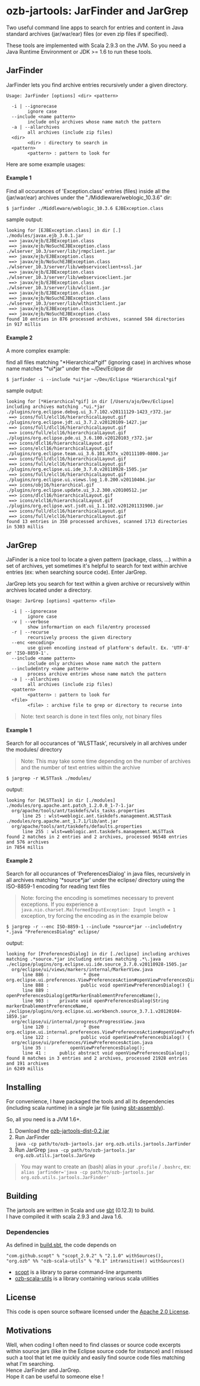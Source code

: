 # ozb-jartools: JarFinder and JarGrep


Two useful command line apps to search for entries and content in Java standard archives (jar/war/ear) files (or even zip files if specified).

These tools are implemented with Scala 2.9.3 on the JVM.
So you need a Java Runtime Environment or JDK >= 1.6 to run these tools.

## JarFinder

JarFinder lets you find archive entries recursively under a given directory.

```
Usage: JarFinder [options] <dir> <pattern>

  -i | --ignorecase
        ignore case
  --include <name pattern>
        include only archives whose name match the pattern
  -a | --allarchives
        all archives (include zip files)
  <dir>
        <dir> : directory to search in
  <pattern>
        <pattern> : pattern to look for
```

Here are some example usages:

#### Example 1
Find all occurances of 'Exception.class' entries (files) inside all the (jar/war/ear) archives under the "./Middleware/weblogic_10.3.6" dir:

`$ jarfinder ./Middleware/weblogic_10.3.6 EJBException.class`

sample output:

```
looking for [EJBException.class] in dir [.]
./modules/javax.ejb_3.0.1.jar
 ==> javax/ejb/EJBException.class
 ==> javax/ejb/NoSuchEJBException.class
./wlserver_10.3/server/lib/jrmpclient.jar
 ==> javax/ejb/EJBException.class
 ==> javax/ejb/NoSuchEJBException.class
./wlserver_10.3/server/lib/webserviceclient+ssl.jar
 ==> javax/ejb/EJBException.class
./wlserver_10.3/server/lib/webserviceclient.jar
 ==> javax/ejb/EJBException.class
./wlserver_10.3/server/lib/wlclient.jar
 ==> javax/ejb/EJBException.class
 ==> javax/ejb/NoSuchEJBException.class
./wlserver_10.3/server/lib/wlthint3client.jar
 ==> javax/ejb/EJBException.class
 ==> javax/ejb/NoSuchEJBException.class
found 10 entries in 876 processed archives, scanned 584 directories
in 917 millis
```
#### Example 2
A more complex example:

find all files matching "\*Hierarchical\*gif" (ignoring case) in archives whose name matches "\*ui\*jar" under the ~/Dev/Eclipse dir

`$ jarfinder -i --include *ui*jar ~/Dev/Eclipse *Hierarchical*gif`

sample output:

```
looking for [*Hierarchical*gif] in dir [/Users/ajo/Dev/Eclipse] including archives matching .*ui.*jar
./plugins/org.eclipse.debug.ui_3.7.102.v20111129-1423_r372.jar
 ==> icons/full/elcl16/hierarchicalLayout.gif
./plugins/org.eclipse.jdt.ui_3.7.2.v20120109-1427.jar
 ==> icons/full/dlcl16/hierarchicalLayout.gif
 ==> icons/full/elcl16/hierarchicalLayout.gif
./plugins/org.eclipse.pde.ui_3.6.100.v20120103_r372.jar
 ==> icons/dlcl16/hierarchicalLayout.gif
 ==> icons/elcl16/hierarchicalLayout.gif
./plugins/org.eclipse.team.ui_3.6.101.R37x_v20111109-0800.jar
 ==> icons/full/dlcl16/hierarchicalLayout.gif
 ==> icons/full/elcl16/hierarchicalLayout.gif
./plugins/org.eclipse.ui.ide_3.7.0.v20110928-1505.jar
 ==> icons/full/elcl16/hierarchicalLayout.gif
./plugins/org.eclipse.ui.views.log_1.0.200.v20110404.jar
 ==> icons/obj16/hierarchical.gif
./plugins/org.eclipse.update.ui_3.2.300.v20100512.jar
 ==> icons/dlcl16/hierarchicalLayout.gif
 ==> icons/elcl16/hierarchicalLayout.gif
./plugins/org.eclipse.wst.jsdt.ui_1.1.102.v201201131900.jar
 ==> icons/full/dlcl16/hierarchicalLayout.gif
 ==> icons/full/elcl16/hierarchicalLayout.gif
found 13 entries in 350 processed archives, scanned 1713 directories
in 5303 millis
```


## JarGrep

JaFinder is a nice tool to locate a given pattern (package, class, …) within a set of archives, yet sometimes it's helpful to search for text *within* archive entries (ex: when searching source code). Enter JarGrep.  

JarGrep lets you search for text within a given archive or recursively within archives located under a directory.

```
Usage: JarGrep [options] <pattern> <file>

  -i | --ignorecase
        ignore case
  -v | --verbose
        show informartion on each file/entry processed
  -r | --recurse
        recursively process the given directory
  --enc <encoding>
        use given encoding instead of platform's default. Ex. 'UTF-8' or 'ISO-8859-1'.
  --include <name pattern>
        include only archives whose name match the pattern
  --includeEntry <name pattern>
        process archive entries whose name match the pattern
  -a | --allarchives
        all archives (include zip files)
  <pattern>
        <pattern> : pattern to look for
  <file>
        <file> : archive file to grep or directory to recurse into
```

> Note: text search is done in text files only, not binary files

#### Example 1

Search for all occurances of 'WLSTTask', recursively in all archives under the modules/ directory
> Note: This may take some time depending on the number of archives and the number of text entries within the archive

`$ jargrep -r WLSTTask ./modules/`

output:

```
looking for [WLSTTask] in dir [./modules]
./modules/org.apache.ant.patch_1.2.0.0_1-7-1.jar
  org/apache/tools/ant/taskdefs/wls_tasks.properties
      line 25 : wlst=weblogic.ant.taskdefs.management.WLSTTask
./modules/org.apache.ant_1.7.1/lib/ant.jar
  org/apache/tools/ant/taskdefs/defaults.properties
      line 255 : wlst=weblogic.ant.taskdefs.management.WLSTTask
found 2 matches in 2 entries and 2 archives, processed 96548 entries and 576 archives
in 7854 millis
```

#### Example 2
Search for all occurances of 'PreferencesDialog' in java files, recursively in all archives matching '\*source\*jar' under the eclipse/ directory using the ISO-8859-1 encoding for reading text files
> Note: forcing the encoding is sometimes necessary to prevent exceptions. If you experience a `java.nio.charset.MalformedInputException: Input length = 1` exception, try forcing the encoding as in the example below

`$ jargrep -r --enc ISO-8859-1 --include *source*jar --includeEntry *.java "PreferencesDialog" eclipse/`

output:

```
looking for [PreferencesDialog] in dir [./eclipse] including archives matching .*source.*jar including entries matching .*\.java
./eclipse/plugins/org.eclipse.ui.ide.source_3.7.0.v20110928-1505.jar
  org/eclipse/ui/views/markers/internal/MarkerView.java
      line 886 : 			 * @see org.eclipse.ui.preferences.ViewPreferencesAction#openViewPreferencesDialog()
      line 888 : 			public void openViewPreferencesDialog() {
      line 889 : 				openPreferencesDialog(getMarkerEnablementPreferenceName(),
      line 903 : 	private void openPreferencesDialog(String markerEnablementPreferenceName,
./eclipse/plugins/org.eclipse.ui.workbench.source_3.7.1.v20120104-1859.jar
  org/eclipse/ui/internal/progress/ProgressView.java
      line 120 : 			 * @see org.eclipse.ui.internal.preferences.ViewPreferencesAction#openViewPreferencesDialog()
      line 122 : 			public void openViewPreferencesDialog() {
  org/eclipse/ui/preferences/ViewPreferencesAction.java
      line 35 : 		openViewPreferencesDialog();
      line 41 : 	public abstract void openViewPreferencesDialog();
found 8 matches in 3 entries and 2 archives, processed 21928 entries and 191 archives
in 6249 millis
```

## Installing

For convenience, I have packaged the tools and all its dependencies (including scala runtime) in a single jar file (using [sbt-assembly](https://github.com/sbt/sbt-assembly)).

So, all you need is a JVM 1.6+.

1. Download the [ozb-jartools-dist-0.2.jar](https://docs.google.com/file/d/0Bxq9-8NxBE3WNzJmallfT0UxYTQ/edit?usp=sharing)
2. Run JarFinder  
	`java -cp path/to/ozb-jartools.jar org.ozb.utils.jartools.JarFinder`
3. Run JarGrep
	`java -cp path/to/ozb-jartools.jar org.ozb.utils.jartools.JarGrep`

> You may want to create an (bash) alias in your `.profile` / `.bashrc`, ex:
>  `alias jarfinder='java -cp path/to/ozb-jartools.jar org.ozb.utils.jartools.JarFinder'`

## Building

The jartools are written in Scala and use [sbt](http://www.scala-sbt.org/) (0.12.3) to build.  
I have compiled it with scala 2.9.3 and Java 1.6.


### Dependencies

As defined in [build.sbt](build.sbt), the code depends on

	"com.github.scopt" % "scopt_2.9.2" % "2.1.0" withSources(),
	"org.ozb" %% "ozb-scala-utils" % "0.1" intransitive() withSources()

- [scopt](https://github.com/scopt/scopt) is a library to parse command-line arguments
- [ozb-scala-utils](https://github.com/ozeebee/ozb-scala-utils) is a library containing various scala utilities

## License
This code is open source software licensed under the [Apache 2.0 License](http://www.apache.org/licenses/LICENSE-2.0.html).

## Motivations
Well, when coding I often need to find classes or source code excerpts within source jars (like in the Eclipse source code for instance) and I missed such a tool that let me quickly and easily find source code files matching what I'm searching.  
Hence JarFinder and JarGrep.  
Hope it can be useful to someone else !


